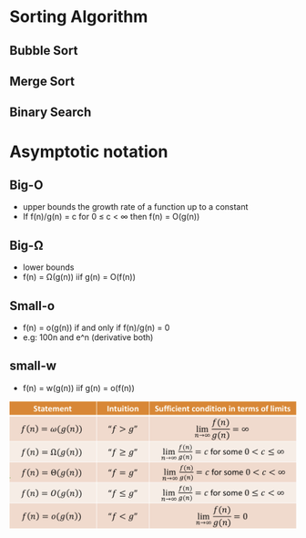 # Sorting Algorithm

## Bubble Sort

## Merge Sort

## Binary Search

# Asymptotic notation

## Big-O
- upper bounds the growth rate of a function up to a constant
- If f(n)/g(n) = c for 0 ≤ c < ∞ then f(n) = O(g(n))

## Big-Ω
- lower bounds
- f(n) = Ω(g(n)) iif g(n) = O(f(n))

## Small-o
- f(n) = o(g(n)) if and only if f(n)/g(n) = 0
- e.g: 100n and e^n (derivative both)

## small-w
- f(n) = w(g(n)) iif g(n) = o(f(n))

![alt text](IMG_F69B8CB5D2F6-1.jpeg "Logo Title Text 1")

